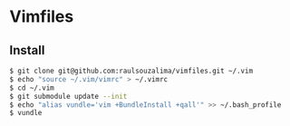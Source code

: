 Vimfiles
========


## Install

``` bash
$ git clone git@github.com:raulsouzalima/vimfiles.git ~/.vim
$ echo "source ~/.vim/vimrc" > ~/.vimrc
$ cd ~/.vim
$ git submodule update --init
$ echo "alias vundle='vim +BundleInstall +qall'" >> ~/.bash_profile
$ vundle
```
